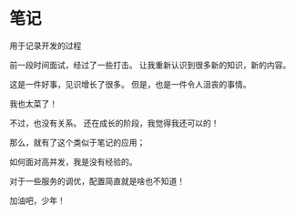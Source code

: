 # 笔记

用于记录开发的过程

前一段时间面试，经过了一些打击。
让我重新认识到很多新的知识，新的内容。

这是一件好事，见识增长了很多。
但是，也是一件令人沮丧的事情。

我也太菜了！

不过，也没有关系。
还在成长的阶段，我觉得我还可以的！

那么，就有了这个类似于笔记的应用；

如何面对高并发，我是没有经验的。

对于一些服务的调优，配置简直就是啥也不知道！

加油吧，少年！
